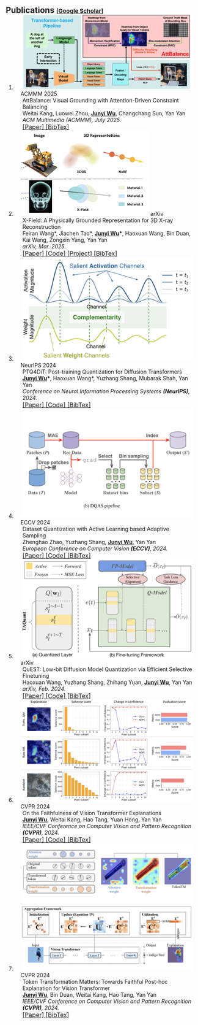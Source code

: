 <h1 id="publications"></h1>

<h2 style="margin: 60px 0px -15px;">Publications <temp style="font-size:15px;">[</temp><a href="https://scholar.google.com/citations?user=Akua_xUAAAAJ&hl=zh-CN" target="_blank" style="font-size:15px;">Google Scholar</a><temp style="font-size:15px;">]</temp></h2>

<div class="publications">
<ol class="bibliography">


<li>
  <div class="pub-row">
    <div class="col-sm-3 abbr" style="position: relative;padding-right: 15px;padding-left: 15px;">
      <img src="../assets/img/att.png" class="teaser img-fluid z-depth-1" alt="att">
      <abbr class="badge">ACMMM 2025</abbr>
    </div>
    <div class="col-sm-9" style="position: relative;padding-right: 15px;padding-left: 20px;">
      <div class="title">AttBalance: Visual Grounding with Attention-Driven Constraint Balancing</div>
      <div class="author">
        Weitai Kang, Luowei Zhou, <strong><u>Junyi Wu</u></strong>, Changchang Sun, Yan Yan
        <br>
      </div>
      <div class="periodical">
        <em>ACM Multimedia (ACMMM), July 2025.</em>
      </div>
      <a href="https://arxiv.org/abs/2407.03243" class="btn btn-sm z-depth-0" role="button" target="_blank" style="font-size:16px;">[Paper]  </a>
      <a href="https://scholar.google.com/scholar?hl=zh-CN&as_sdt=0%2C14&as_vis=1&q=Visual+Grounding+with+Attention-Driven+Constraint+Balancing&btnG=#d=gs_cit&t=1730233253783&u=%2Fscholar%3Fq%3Dinfo%3AYQ42vh1xGB0J%3Ascholar.google.com%2F%26output%3Dcite%26scirp%3D0%26hl%3Dzh-CN" class="btn btn-sm z-depth-0" role="button" target="_blank" style="font-size:16px;">[BibTex]  </a>
    </div>
  </div>
</li>


<li>
  <div class="pub-row">
    <div class="col-sm-3 abbr" style="position: relative;padding-right: 15px;padding-left: 15px;">
      <img src="../assets/img/XField.png" class="teaser img-fluid z-depth-1" alt="XField">
      <abbr class="badge">arXiv</abbr>
    </div>
    <div class="col-sm-9" style="position: relative;padding-right: 15px;padding-left: 20px;">
      <div class="title">X-Field: A Physically Grounded Representation for 3D X-ray Reconstruction</div>
      <div class="author">
        Feiran Wang*, Jiachen Tao*, <strong><u>Junyi Wu</u>*</strong>, Haoxuan Wang, Bin Duan, Kai Wang, Zongxin Yang, Yan Yan
        <br>
      </div>
      <div class="periodical">
        <em>arXiv, Mar. 2025.</em>
      </div>
      <a href="https://arxiv.org/abs/2503.08596" class="btn btn-sm z-depth-0" role="button" target="_blank" style="font-size:16px;">[Paper]  </a>
      <a href="https://github.com/Brack-Wang/X-Field" class="btn btn-sm z-depth-0" role="button" target="_blank" style="font-size:16px;">[Code]  </a>
      <a href="https://brack-wang.github.io/XField/" class="btn btn-sm z-depth-0" role="button" target="_blank" style="font-size:16px;">[Project]  </a>
      <a href="https://scholar.google.com/scholar?hl=zh-CN&as_sdt=0%2C14&q=X-Field%3A+A+Physically+Grounded+Representation+for+3D+X-ray+Reconstruction&btnG=#d=gs_cit&t=1742137322796&u=%2Fscholar%3Fq%3Dinfo%3AxeOgMvijYlQJ%3Ascholar.google.com%2F%26output%3Dcite%26scirp%3D0%26hl%3Dzh-CN" class="btn btn-sm z-depth-0" role="button" target="_blank" style="font-size:16px;">[BibTex]  </a>
    </div>
  </div>
</li>


<li>
  <div class="pub-row">
    <div class="col-sm-3 abbr" style="position: relative;padding-right: 15px;padding-left: 15px;">
      <img src="../assets/img/PTQ4DIT.png" class="teaser img-fluid z-depth-1" alt="PTQ4DiT">
      <abbr class="badge">NeurIPS 2024</abbr>
    </div>
    <div class="col-sm-9" style="position: relative;padding-right: 15px;padding-left: 20px;">
      <div class="title">PTQ4DiT: Post-training Quantization for Diffusion Transformers</div>
      <div class="author">
        <strong><u>Junyi Wu</u>*</strong>, Haoxuan Wang*, Yuzhang Shang, Mubarak Shah, Yan Yan
        <br>
      </div>
      <div class="periodical">
        <em>Conference on Neural Information Processing Systems <strong>(NeurIPS)</strong>, 2024.</em>
      </div>
      <a href="https://arxiv.org/abs/2405.16005" class="btn btn-sm z-depth-0" role="button" target="_blank" style="font-size:16px;">[Paper]  </a>
      <a href="https://github.com/adreamwu/PTQ4DiT" class="btn btn-sm z-depth-0" role="button" target="_blank" style="font-size:16px;">[Code]  </a>
      <a href="https://scholar.google.com/scholar?hl=zh-CN&as_sdt=0%2C14&q=ptq4dit&btnG=#d=gs_cit&t=1727458435846&u=%2Fscholar%3Fq%3Dinfo%3AKxBBml7SdQoJ%3Ascholar.google.com%2F%26output%3Dcite%26scirp%3D0%26hl%3Dzh-CN" class="btn btn-sm z-depth-0" role="button" target="_blank" style="font-size:16px;">[BibTex]  </a>
    </div>
  </div>
</li>


<li>
  <div class="pub-row">
    <div class="col-sm-3 abbr" style="position: relative;padding-right: 15px;padding-left: 15px;">
      <img src="../assets/img/DQAS.png" class="teaser img-fluid z-depth-1" alt="DQAS">
      <abbr class="badge">ECCV 2024</abbr>
    </div>
    <div class="col-sm-9" style="position: relative;padding-right: 15px;padding-left: 20px;">
      <div class="title">Dataset Quantization with Active Learning based Adaptive Sampling</div>
      <div class="author">
        Zhenghao Zhao, Yuzhang Shang, <strong><u>Junyi Wu</u></strong>, Yan Yan
        <br>
      </div>
      <div class="periodical">
        <em>European Conference on Computer Vision <strong>(ECCV)</strong>, 2024.</em>
      </div>
      <a href="https://arxiv.org/abs/2407.07268" class="btn btn-sm z-depth-0" role="button" target="_blank" style="font-size:16px;">[Paper]  </a>
      <a href="https://github.com/ichbill/DQAS" class="btn btn-sm z-depth-0" role="button" target="_blank" style="font-size:16px;">[Code]  </a>
      <a href="https://scholar.google.com/scholar?hl=zh-CN&as_sdt=0%2C14&q=Dataset+Quantization+with+Active+Learning+based+Adaptive+Sampling&btnG=#d=gs_cit&t=1727458837443&u=%2Fscholar%3Fq%3Dinfo%3AwEJCucJ-7xYJ%3Ascholar.google.com%2F%26output%3Dcite%26scirp%3D0%26hl%3Dzh-CN" class="btn btn-sm z-depth-0" role="button" target="_blank" style="font-size:16px;">[BibTex]  </a>
    </div>
  </div>
</li>


<li>
  <div class="pub-row">
    <div class="col-sm-3 abbr" style="position: relative;padding-right: 15px;padding-left: 15px;">
      <img src="../assets/img/Quest.png" class="teaser img-fluid z-depth-1" alt="Quest">
      <abbr class="badge">arXiv</abbr>
    </div>
    <div class="col-sm-9" style="position: relative;padding-right: 15px;padding-left: 20px;">
      <div class="title">QuEST: Low-bit Diffusion Model Quantization via Efficient Selective Finetuning</div>
      <div class="author">
        Haoxuan Wang, Yuzhang Shang, Zhihang Yuan, <strong><u>Junyi Wu</u></strong>, Yan Yan
        <br>
      </div>
      <div class="periodical">
        <em>arXiv, Feb. 2024.</em>
      </div>
      <a href="https://arxiv.org/abs/2402.03666" class="btn btn-sm z-depth-0" role="button" target="_blank" style="font-size:16px;">[Paper]  </a>
      <a href="https://github.com/hatchetProject/QuEST" class="btn btn-sm z-depth-0" role="button" target="_blank" style="font-size:16px;">[Code]  </a>
      <a href="https://scholar.google.com/scholar?q=QuEST:+Low-bit+Diffusion+Model+Quantization+via+Efficient+Selective+Finetuning&hl=zh-CN&as_sdt=0&as_vis=1&oi=scholart#d=gs_cit&t=1727458780245&u=%2Fscholar%3Fq%3Dinfo%3AaV0DbbUKYygJ%3Ascholar.google.com%2F%26output%3Dcite%26scirp%3D0%26hl%3Dzh-CN" class="btn btn-sm z-depth-0" role="button" target="_blank" style="font-size:16px;">[BibTex]  </a>
    </div>
  </div>
</li>


<li>
  <div class="pub-row">
    <div class="col-sm-3 abbr" style="position: relative;padding-right: 15px;padding-left: 15px;">
      <img src="../assets/img/SaCo.png" class="teaser img-fluid z-depth-1" alt="SaCo">
      <abbr class="badge">CVPR 2024</abbr>
    </div>
    <div class="col-sm-9" style="position: relative;padding-right: 15px;padding-left: 20px;">
      <div class="title">On the Faithfulness of Vision Transformer Explanations</div>
      <div class="author">
        <strong><u>Junyi Wu</u></strong>, Weitai Kang, Hao Tang, Yuan Hong, Yan Yan
        <br>
      </div>
      <div class="periodical">
        <em>IEEE/CVF Conference on Computer Vision and Pattern Recognition <strong>(CVPR)</strong>, 2024.</em>
      </div>
      <a href="https://arxiv.org/abs/2404.01415" class="btn btn-sm z-depth-0" role="button" target="_blank" style="font-size:16px;">[Paper]  </a>
      <a href="https://github.com/adreamwu/SaCo" class="btn btn-sm z-depth-0" role="button" target="_blank" style="font-size:16px;">[Code]  </a>
      <a href="https://scholar.google.com/scholar?hl=zh-CN&as_sdt=0%2C14&q=on+the+faithfulness+of+vision+transformer+explanation&btnG=#d=gs_cit&t=1727459212581&u=%2Fscholar%3Fq%3Dinfo%3AIojFgnKe-lsJ%3Ascholar.google.com%2F%26output%3Dcite%26scirp%3D0%26hl%3Dzh-CN" class="btn btn-sm z-depth-0" role="button" target="_blank" style="font-size:16px;">[BibTex]  </a>
    </div>
  </div>
</li>


<li>
  <div class="pub-row">
    <div class="col-sm-3 abbr" style="position: relative;padding-right: 15px;padding-left: 15px;">
      <img src="../assets/img/TokenTM.png" class="teaser img-fluid z-depth-1" alt="TokenTM">
      <abbr class="badge">CVPR 2024</abbr>
    </div>
    <div class="col-sm-9" style="position: relative;padding-right: 15px;padding-left: 20px;">
      <div class="title">Token Transformation Matters: Towards Faithful Post-hoc Explanation for Vision Transformer</div>
      <div class="author">
        <strong><u>Junyi Wu</u></strong>, Bin Duan, Weitai Kang, Hao Tang, Yan Yan
        <br>
      </div>
      <div class="periodical">
        <em>IEEE/CVF Conference on Computer Vision and Pattern Recognition <strong>(CVPR)</strong>, 2024.</em>
      </div>
      <a href="https://arxiv.org/abs/2403.14552" class="btn btn-sm z-depth-0" role="button" target="_blank" style="font-size:16px;">[Paper]  </a>
      <a href="https://scholar.google.com/scholar?hl=zh-CN&as_sdt=0%2C14&q=Token+Transformation+Matters%3A+Towards+Faithful+Post-hoc+Explanation+for+Vision+Transformer&btnG=#d=gs_cit&t=1727459035450&u=%2Fscholar%3Fq%3Dinfo%3AckRIY2nHNY0J%3Ascholar.google.com%2F%26output%3Dcite%26scirp%3D0%26hl%3Dzh-CN" class="btn btn-sm z-depth-0" role="button" target="_blank" style="font-size:16px;">[BibTex]  </a>
    </div>
  </div>
</li>

